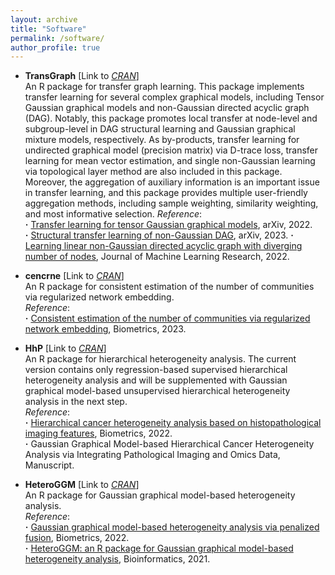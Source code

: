 ```yaml
---
layout: archive
title: "Software"
permalink: /software/
author_profile: true
---
```


- **TransGraph** [Link to [*CRAN*](https://cran.r-project.org/web/packages/TransTGGM/)]   
An R package for transfer graph learning. This package implements transfer learning for several complex graphical models, including Tensor Gaussian graphical models and non-Gaussian directed acyclic graph (DAG). Notably, this package promotes local transfer at node-level and subgroup-level in DAG structural learning and Gaussian graphical mixture models, respectively. As by-products, transfer learning for undirected graphical model (precision matrix) via D-trace loss, transfer learning for mean vector estimation, and single non-Gaussian learning via topological layer method are also included in this package. Moreover, the aggregation of auxiliary information is an important issue in transfer learning, and this package provides multiple user-friendly aggregation methods, including sample weighting, similarity weighting, and most informative selection. 
*Reference*:  
**·** [Transfer learning for tensor Gaussian graphical models](https://arxiv.org/abs/2211.09391), arXiv, 2022.    
**·** [Structural transfer learning of non-Gaussian DAG](https://arxiv.org/abs/2310.10239), arXiv, 2023.
**·** [Learning linear non-Gaussian directed acyclic graph with diverging number of nodes](https://jmlr.org/papers/v23/21-1173.html), Journal of Machine Learning Research, 2022.
  
- **cencrne** [Link to [*CRAN*](https://CRAN.R-project.org/package=cencrne)]   
An R package for consistent estimation of the number of communities via regularized network embedding.  
*Reference*:  
**·** [Consistent estimation of the number of communities via regularized network embedding](https://doi.org/10.1111/biom.13815), Biometrics, 2023.

- **HhP** [Link to [*CRAN*](https://cran.r-project.org/web/packages/HhP/)]   
An R package for hierarchical heterogeneity analysis. The current version contains only regression-based supervised hierarchical heterogeneity analysis and will be supplemented with Gaussian graphical model-based unsupervised hierarchical heterogeneity analysis in the next step.  
*Reference*:  
**·** [Hierarchical cancer heterogeneity analysis based on histopathological imaging features](https://doi.org/10.1111/biom.13544), Biometrics, 2022.    
**·** Gaussian Graphical Model-based Hierarchical Cancer Heterogeneity Analysis via Integrating Pathological Imaging and Omics Data, Manuscript.

- **HeteroGGM** [Link to [*CRAN*](https://CRAN.R-project.org/package=HeteroGGM)]   
An R package for Gaussian graphical model-based heterogeneity analysis.  
*Reference*:  
**·** [Gaussian graphical model-based heterogeneity analysis via penalized fusion](https://doi.org/10.1111/biom.13426), Biometrics, 2022.  
**·** [HeteroGGM: an R package for Gaussian graphical model-based heterogeneity analysis](https://doi.org/10.1093/bioinformatics/btab134), Bioinformatics, 2021.     
 

